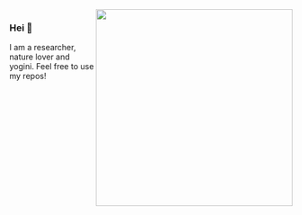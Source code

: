 <img align="right" src="https://media.giphy.com/media/5cFcxYJ3WkeOViRP94/giphy.gif" alt="" width=350px height=350px/>

### Hei 🖖

I am a researcher, nature lover and yogini. Feel free to use my repos!
